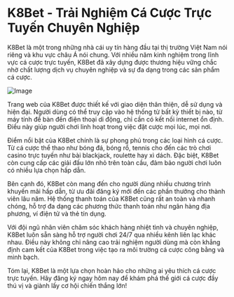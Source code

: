 # K8Bet - Trải Nghiệm Cá Cược Trực Tuyến Chuyên Nghiệp

K8Bet là một trong những nhà cái uy tín hàng đầu tại thị trường Việt Nam nói riêng và khu vực châu Á nói chung. Với nhiều năm kinh nghiệm trong lĩnh vực cá cược trực tuyến, K8Bet đã xây dựng được thương hiệu vững chắc nhờ chất lượng dịch vụ chuyên nghiệp và sự đa dạng trong các sản phẩm cá cược.

![Image](https://github.com/user-attachments/assets/bd51ea9f-0666-407b-a7a7-98ead6de688c)

Trang web của K8Bet được thiết kế với giao diện thân thiện, dễ sử dụng và hiện đại. Người dùng có thể truy cập vào hệ thống từ bất kỳ thiết bị nào, từ máy tính để bàn đến điện thoại di động, chỉ cần có kết nối internet ổn định. Điều này giúp người chơi linh hoạt trong việc đặt cược mọi lúc, mọi nơi.

Điểm nổi bật của K8Bet chính là sự phong phú trong các loại hình cá cược. Từ cá cược thể thao như bóng đá, bóng rổ, tennis cho đến các trò chơi casino trực tuyến như bài blackjack, roulette hay xì dách. Đặc biệt, K8Bet còn cung cấp các giải đấu lớn nhỏ trên toàn cầu, đảm bảo người chơi luôn có nhiều lựa chọn hấp dẫn.

Bên cạnh đó, K8Bet còn mang đến cho người dùng nhiều chương trình khuyến mãi hấp dẫn, từ ưu đãi đăng ký mới đến các phần thưởng cho thành viên lâu năm. Hệ thống thanh toán của K8Bet cũng rất an toàn và nhanh chóng, hỗ trợ đa dạng các phương thức thanh toán như ngân hàng địa phương, ví điện tử và thẻ tín dụng.

Với đội ngũ nhân viên chăm sóc khách hàng nhiệt tình và chuyên nghiệp, K8Bet luôn sẵn sàng hỗ trợ người chơi 24/7 qua nhiều kênh liên lạc khác nhau. Điều này không chỉ nâng cao trải nghiệm người dùng mà còn khẳng định cam kết của K8Bet trong việc tạo ra môi trường cá cược công bằng và minh bạch.

Tóm lại, K8Bet là một lựa chọn hoàn hảo cho những ai yêu thích cá cược trực tuyến. Hãy đăng ký ngay hôm nay để khám phá thế giới cá cược đầy thú vị và giành lấy cơ hội chiến thắng lớn!